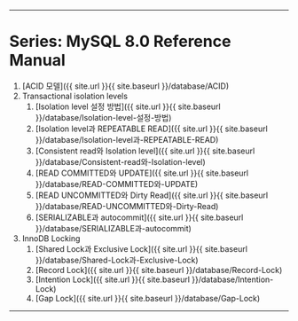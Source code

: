 
---

# Series: MySQL 8.0 Reference Manual

1. [ACID 모델]({{ site.url }}{{ site.baseurl }}/database/ACID)
2. Transactional isolation levels
   1. [Isolation level 설정 방법]({{ site.url }}{{ site.baseurl }}/database/Isolation-level-설정-방법)
   2. [Isolation level과 REPEATABLE READ]({{ site.url }}{{ site.baseurl }}/database/Isolation-level과-REPEATABLE-READ)
   3. [Consistent read와 Isolation level]({{ site.url }}{{ site.baseurl }}/database/Consistent-read와-Isolation-level)
   4. [READ COMMITTED와 UPDATE]({{ site.url }}{{ site.baseurl }}/database/READ-COMMITTED와-UPDATE)
   5. [READ UNCOMMITTED와 Dirty Read]({{ site.url }}{{ site.baseurl }}/database/READ-UNCOMMITTED와-Dirty-Read)
   6. [SERIALIZABLE과 autocommit]({{ site.url }}{{ site.baseurl }}/database/SERIALIZABLE과-autocommit)
3. InnoDB Locking
   1. [Shared Lock과 Exclusive Lock]({{ site.url }}{{ site.baseurl }}/database/Shared-Lock과-Exclusive-Lock)
   2. [Record Lock]({{ site.url }}{{ site.baseurl }}/database/Record-Lock)
   3. [Intention Lock]({{ site.url }}{{ site.baseurl }}/database/Intention-Lock)
   4. [Gap Lock]({{ site.url }}{{ site.baseurl }}/database/Gap-Lock)

---
<br>